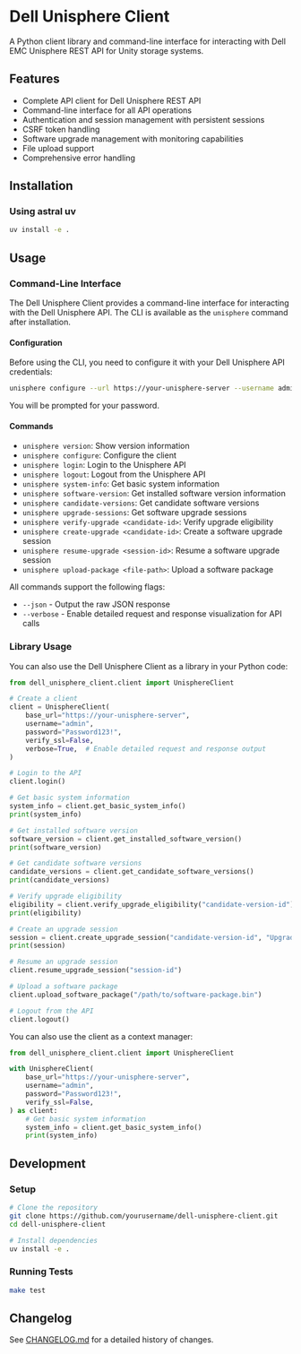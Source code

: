 # Dell Unisphere Client

A Python client library and command-line interface for interacting with Dell EMC Unisphere REST API for Unity storage systems.

## Features

- Complete API client for Dell Unisphere REST API
- Command-line interface for all API operations
- Authentication and session management with persistent sessions
- CSRF token handling
- Software upgrade management with monitoring capabilities
- File upload support
- Comprehensive error handling

## Installation

### Using astral uv

```bash
uv install -e .
```

## Usage

### Command-Line Interface

The Dell Unisphere Client provides a command-line interface for interacting with the Dell Unisphere API. The CLI is available as the `unisphere` command after installation.

#### Configuration

Before using the CLI, you need to configure it with your Dell Unisphere API credentials:

```bash
unisphere configure --url https://your-unisphere-server --username admin
```

You will be prompted for your password.

#### Commands

- `unisphere version`: Show version information
- `unisphere configure`: Configure the client
- `unisphere login`: Login to the Unisphere API
- `unisphere logout`: Logout from the Unisphere API
- `unisphere system-info`: Get basic system information
- `unisphere software-version`: Get installed software version information
- `unisphere candidate-versions`: Get candidate software versions
- `unisphere upgrade-sessions`: Get software upgrade sessions
- `unisphere verify-upgrade <candidate-id>`: Verify upgrade eligibility
- `unisphere create-upgrade <candidate-id>`: Create a software upgrade session
- `unisphere resume-upgrade <session-id>`: Resume a software upgrade session
- `unisphere upload-package <file-path>`: Upload a software package

All commands support the following flags:
- `--json` - Output the raw JSON response
- `--verbose` - Enable detailed request and response visualization for API calls

### Library Usage

You can also use the Dell Unisphere Client as a library in your Python code:

```python
from dell_unisphere_client.client import UnisphereClient

# Create a client
client = UnisphereClient(
    base_url="https://your-unisphere-server",
    username="admin",
    password="Password123!",
    verify_ssl=False,
    verbose=True,  # Enable detailed request and response output
)

# Login to the API
client.login()

# Get basic system information
system_info = client.get_basic_system_info()
print(system_info)

# Get installed software version
software_version = client.get_installed_software_version()
print(software_version)

# Get candidate software versions
candidate_versions = client.get_candidate_software_versions()
print(candidate_versions)

# Verify upgrade eligibility
eligibility = client.verify_upgrade_eligibility("candidate-version-id")
print(eligibility)

# Create an upgrade session
session = client.create_upgrade_session("candidate-version-id", "Upgrade to new version")
print(session)

# Resume an upgrade session
client.resume_upgrade_session("session-id")

# Upload a software package
client.upload_software_package("/path/to/software-package.bin")

# Logout from the API
client.logout()
```

You can also use the client as a context manager:

```python
from dell_unisphere_client.client import UnisphereClient

with UnisphereClient(
    base_url="https://your-unisphere-server",
    username="admin",
    password="Password123!",
    verify_ssl=False,
) as client:
    # Get basic system information
    system_info = client.get_basic_system_info()
    print(system_info)
```

## Development

### Setup

```bash
# Clone the repository
git clone https://github.com/yourusername/dell-unisphere-client.git
cd dell-unisphere-client

# Install dependencies
uv install -e .
```

### Running Tests

```bash
make test
```

## Changelog

See [CHANGELOG.md](CHANGELOG.md) for a detailed history of changes.

